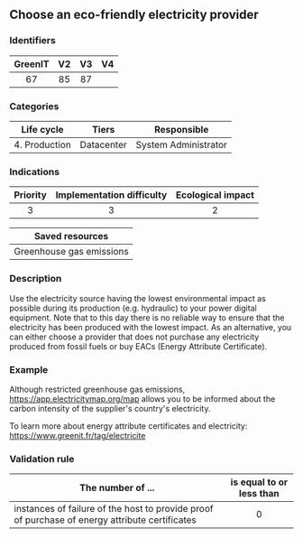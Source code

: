 ## Choose an eco-friendly electricity provider

### Identifiers

| GreenIT |  V2  | V3  |  V4  |
|:-------:|:----:|:---:|:----:|
| 67      | 85   | 87  |      |

### Categories

|  Life cycle   |   Tiers    |     Responsible      |
|:-------------:|:----------:|:--------------------:|
| 4. Production | Datacenter | System Administrator |

### Indications

|      Priority      | Implementation difficulty | Ecological impact |
|:------------------:|:-------------------------:|:-----------------:|
|         3          |             3             |         2         |

|                      Saved resources                      |
|:---------------------------------------------------------:|
|                 Greenhouse gas emissions                  |

### Description

Use the electricity source having the lowest environmental impact as possible during its production (e.g. hydraulic) to your power digital equipment. 
Note that to this day there is no reliable way to ensure that the electricity has been produced with the lowest impact.
As an alternative, you can either choose a provider that does not purchase any electricity produced from fossil fuels or buy EACs (Energy Attribute Certificate).

### Example

Although restricted  greenhouse gas emissions, https://app.electricitymap.org/map allows you to be informed about the carbon intensity of the supplier's country's electricity.

To learn more about energy attribute certificates and electricity:
https://www.greenit.fr/tag/electricite

### Validation rule

| The number of ...                                                                              | is equal to or less than |  
|------------------------------------------------------------------------------------------------|:------------------------:|
| instances of failure of the host to provide proof of purchase of energy attribute certificates |             0            |
